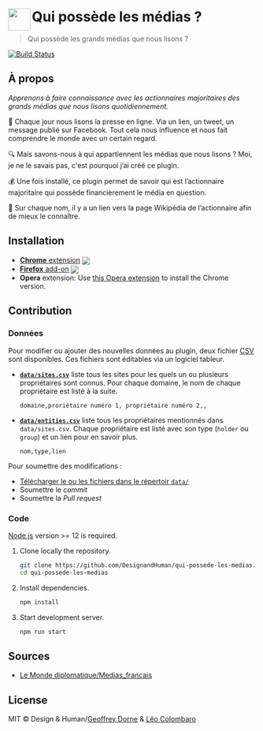 # <img src="source/icon.png" width="45" align="left"> Qui possède les médias ?

> Qui possède les grands médias que nous lisons ?

[![Build Status](https://github.com/DesignandHuman/qui-possede-les-medias/workflows/Node%20CI/badge.svg)](https://github.com/DesignandHuman/qui-possede-les-medias/actions)

## À propos

_Apprenons à faire connaissance avec les actionnaires majoritaires des grands médias que nous lisons quotidiennement._

📰 Chaque jour nous lisons la presse en ligne. Via un lien, un tweet, un message publié sur Facebook. Tout cela nous influence et nous fait comprendre le monde avec un certain regard.

🔍 Mais savons-nous à qui appartiennent les médias que nous lisons ? Moi, je ne le savais pas, c'est pourquoi j’ai créé ce plugin.

💰 Une fois installé, ce plugin permet de savoir qui est l’actionnaire majoritaire qui possède financièrement le média en question.

👀 Sur chaque nom, il y a un lien vers la page Wikipédia de l’actionnaire afin de mieux le connaître.


## Installation

[link-cws]: https://chrome.google.com/webstore/detail/qui-poss%C3%A8de-les-m%C3%A9dias/njndbdlccjiaaockbcambicedfgkhnmb "Version published on Chrome Web Store"
[link-amo]: https://addons.mozilla.org/firefox/addon/qui-possède-les-médias/ "Version published on Mozilla Add-ons"

- [**Chrome** extension][link-cws] [<img valign="middle" src="https://img.shields.io/chrome-web-store/v/njndbdlccjiaaockbcambicedfgkhnmb.svg">][link-cws]
- [**Firefox** add-on][link-amo] [<img valign="middle" src="https://img.shields.io/amo/v/qui-possede-les-medias.svg">][link-amo]
- **Opera** extension: Use [this Opera extension](https://addons.opera.com/en/extensions/details/download-chrome-extension-9/) to install the Chrome version.


## Contribution

### Données

Pour modifier ou ajouter des nouvelles données au plugin, deux fichier [CSV](https://fr.wikipedia.org/wiki/Comma-separated_values) sont disponibles.
Ces fichiers sont éditables via un logiciel tableur.

* [**`data/sites.csv`**](data/sites.csv) liste tous les sites pour les quels un ou plusieurs propriétaires sont connus.
  Pour chaque domaine, le nom de chaque propriétaire est listé à la suite.
  
  ```csv
  domaine,proriétaire numéro 1, propriétaire numéro 2,,
  ```

* [**`data/entities.csv`**](data/entities.csv) liste tous les propriétaires mentionnés dans `data/sites.csv`.
  Chaque propriétaire est listé avec son type (`holder` ou `group`) et un lien pour en savoir plus.
  
  ```csv
  nom,type,lien
  ```

Pour soumettre des modifications :
 * [Télécharger le ou les fichiers dans le répertoir `data/`](https://github.com/DesignandHuman/qui-possede-les-medias/upload/master/source)
 * Soumettre le _commit_
 * Soumettre la _Pull request_

### Code

[Node.js](https://nodejs.org/) version >= 12 is required.

1. Clone locally the repository.
   ```bash
   git clone https://github.com/DesignandHuman/qui-possede-les-medias.git
   cd qui-possede-les-medias
   ```
2. Install dependencies.
   ```bash
   npm install
   ```
3. Start development server.
   ```bash
   npm run start
   ```


## Sources

* [Le Monde diplomatique/Medias_francais](https://github.com/mdiplo/Medias_francais)


## License

MIT © Design & Human/[Geoffrey Dorne](https://geoffreydorne.com) & [Léo Colombaro](https://colombaro.fr)
